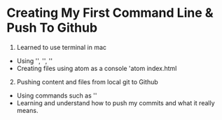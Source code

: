 # Creating My First Command Line & Push To Github

1. Learned to use terminal in mac
  * Using '<mkdir>', '<git init>', '<git add>'
  * Creating files using atom as a console 'atom index.html

2. Pushing content and files from local git to Github
  * Using commands such as '<git push>'
  * Learning and understand how to push my commits and what it really means.
